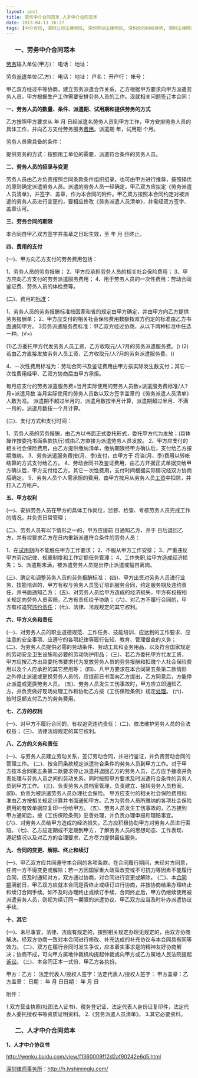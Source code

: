 ```yaml
---
layout: post
title: 劳务中介合同范本,人才中介合同范本
date: 2013-04-11 16:27
tags: [中介合同, 深圳公司法律师网, 深圳劳动法律师网, 深圳合同纠纷律师, 深圳法律顾问律师]
---
```

<ol>
<h3>一、劳务中介合同范本</h3>
</ol>
<a href="http://h.lvshiminglu.com/law/776.html">劳务</a>输入单位(甲方)：
电话：
地址：

劳务<a href="http://h.lvshiminglu.com/law/112.html">派遣</a>单位(乙方)：
电话：
地址：
户名：
开户行：
帐号：

甲乙双方经过平等协商，建立劳务派遣合作关系，乙方根据甲方要求向甲方派遣劳务人员，甲方根据生产工作需要安排劳务人员的工作。现就相关问题<a href="http://h.lvshiminglu.com/law/956.html">签订</a>本合同：

<strong>一、劳务人员的数量、条件、派遣期、试用期和提供劳务的方式</strong>

乙方按照甲方要求从  年  月  日起派遣名劳务人员到甲方工作，甲方安排劳务人员的具体工作，并向乙方支付劳务服务<a href="http://h.lvshiminglu.com/law/801.html">费用</a>。派遣期 年，试用期  个月。

劳务人员需具备的条件：

提供劳务的方式：按照用工单位的需要，派遣符合条件的劳务人员。

<strong>二、劳务人员的招录与变更</strong>

劳务人员由乙方负责按照合同条款条件组织招录，也可由甲方进行推荐，按照择优的原则确定派遣劳务人员。派遣的劳务人员一经确定，甲乙双方应拟定《劳务派遣人员清单》，并签字、盖章，作为本合同的附件。甲乙双方按照本合同约定对被派遣的劳务人员进行变更的，要相应修改《劳务派遣人员清单》，并需经双方签字、盖章认可。

<strong>三、劳务合同的期限</strong>

本合同自甲乙双方签字并盖章之日起生效，至  年  月  日终止。

<strong>四、费用的支付</strong>

(一)、甲方向乙方支付的劳务费用包括：

1、劳务人员的劳务报酬；
2、甲方应承担劳务人员的相关社会保险费用；
3、甲方应向乙方支付的劳务派遣服务费用；
4、用于劳务人员的一次性费用：劳动合同鉴证费、劳务人员的体检费等。

(二)、费用的<a href="http://h.lvshiminglu.com/law/778.html">标准</a>：

1、劳务人员的劳务报酬标准按国家和省的规定由甲方确定，并由甲方向乙方提供劳务报酬单；
2、甲方应支付的相关社会保险费用数额按双方约定的标准由乙方书面通知甲方。
3劳务派遣服务费标准：甲乙双方经过协商，从以下两种标准中任选一种。(√×)

(1)乙方委托甲方代发劳务人员工资，乙方收取元/人?月的劳务派遣服务费。()
(2)若由乙方直接发放劳务人员工资，乙方收取元/人?月的劳务派遣服务费。()

4、一次性费用标准为：劳动合同书及鉴证费用由甲方按实际发生数支付；其它一次性费用经甲、乙双方协商后由甲方承担。

每月应支付的劳务派遣服务费=当月实际使用的劳务人员数×派遣服务费标准/人?月×派遣月数
当月实际使用的劳务人员数以双方签字盖章的《劳务派遣人员清单》人数为准。
派遣期不超过半月的，派遣月数按半月计算，派遣期超过半月、不满一月的，派遣月数按一个月计算。

(三)、支付方式和支付时间：

1、劳务人员的劳务报酬，由乙方以书面正式委托形式，委托甲方代为发放；(具体操作按委托书面条款执行)或由乙方直接为派遣劳务人员发放。
2、甲方应支付的相关社会保险费用，由乙方提供缴纳清单，缴纳期限经甲方确认后，支付给乙方按期缴纳。
3、劳务派遣服务费按(月、季)支付，由甲方于
将当(月、季)费用以转帐结算的方式支付给乙方。
4、劳动合同书及鉴证费用，由乙方开据正式单据交给甲方确认后，甲方支付给乙方。其它一次性费用，支付时间根据实际情况经双方协商后确定。
5、劳务人员个人需承担的费用，由甲方按月从劳务人员<a href="http://h.lvshiminglu.com/law/925.html">工资</a>中扣除，并打入乙方帐户。

<strong>五、甲方权利</strong>

(一)、安排劳务人员在甲方的具体工作岗位，监督、检查、考核劳务人员完成工作的情况，并负责日常管理；

(二)、劳务人员有以下情形之一的，甲方应提前 日通知乙方，并于 日后退回乙方，并有权要求乙方在日内重新派遣符合条件的劳务人员：

1、在<a href="http://h.lvshiminglu.com/law/493.html">试用期</a>内不能胜任甲方工作要求；
2、不服从甲方工作安排；
3、严重违反甲方劳动纪律、规章制度和工作定额任务管理；
4、工作失职,给甲方造成经济损失；
5、派遣期未满，被派遣劳务人员提出停止派遣或擅自离岗。

(三)、确定和调整劳务人员的劳务报酬标准；
(四)、甲方出资对劳务人员进行业务、技能培训的，甲方有权与劳务人员签订培训服务合同，约定服务期及违约责任，并书面通知乙方；
(五)、对劳务人员给甲方造成的经济损失，甲方有权按相关规定向劳务人员索赔，乙方有责任给予协助；
(六)、对乙方不履行合同的，甲方有权追究<a href="http://h.lvshiminglu.com/law/175.html">违约责任</a>；
(七)、法律、法规规定的其它权利。

<strong>六、甲方义务和责任</strong>

(一)、对劳务人员的职业道德规范、工作任务、技能培训、应达到的工作要求、应注意的安全事项、应遵守的各项纪律等履行告知、教育、管理督查的义务；
(二)、为劳务人员提供必需的劳动条件、劳动工具和业务用品，以及符合国家规定的劳动安全卫生设施和必要的劳动防护用品；
(三)、若乙方委托甲方代发工资，甲方应按乙方出具委托书要求代为发放劳务人员的劳务报酬和扣缴个人社会保险费用以及个人应承担的其它费用等；
(四)、凡甲方要求在本合同第五条第二款情形之外停止派遣或更换劳务人员的，应提前日书面向乙方提出，乙方同意后，方能停止派遣或更换劳务人员。
(五)、劳务人员发生工伤事故时，甲方应立即通知乙方，并负责做好现场处理工作和协助乙方按《工伤保险条例》规定<a href="http://h.lvshiminglu.com/law/933.html">处理</a>。
(六)、按时足额支付乙方的劳务费用。

<strong>七、乙方的权利</strong>

(一)、对甲方不履行合同的，有权追究违约责任；
(二)、依法维护劳务人员的合法权益；
(三)、法律法规规定的其它权利。

<strong>八、乙方的义务和责任</strong>

(一)、与劳务人员建立劳动关系，签订劳动合同，并进行鉴证，并负责劳动合同的管理工作。
(二)、按合同条款规定派遣符合条件的劳务人员到甲方工作。对于甲方按本合同第五条第二款要求停止派遣并退回乙方的劳务人员，乙方应予接收并负责处理与劳务人员之间的劳动关系，同时按照甲方要求及时派遣符合条件的劳务人员到甲方工作。
(三)、负责劳务人员档案管理，负责建立、接转劳务人员档案。
(四)、负责为被派遣劳务人员办理社会保险。
甲方应支付的相关社会保险费用标准由乙方按相关规定计算并书面通知甲方。乙方为劳务人员所缴纳的各项社会保险费用的有效单据应复印一份给甲方。
(五)、劳务人员发生工伤事故的，乙方接到甲方通知后，按《工伤保险条例》妥善处理，并负责办理申报和理赔事宜。
(六)、对劳务人员给甲方造成的经济损失，乙方应积极协助甲方对劳务人员进行索赔。
(七)、乙方应定期或不定期到甲方，了解劳务人员的思想动态、工作表现、遵纪情况以及对乙方的合理要求，乙方尽力提供最佳服务。

<strong>九、合同的变更、解除、终止和续订</strong>

(一)、甲乙双方应共同遵守本合同的各项条款。在合同履行期间，未经对方同意，任何一方不得变更或解除；若一方因国家重大政策改变或不可抗力等因素不能履行合同，应及时通知对方，双方通过协商，对合同进行变更或解除。
(二)、本<a href="http://h.lvshiminglu.com/law/890.html">合同期</a>满前日，甲乙双方应就本合同是否终止或续订进行协商，并按协商结果办理终止和续订合同手续。如不及时办理终止或续订手续，合同终止后，甲方仍继续使用被派遣劳务人员，则视为续订同一期限的派遣协议，甲乙双方应当及时补办派遣协议手续。

<strong>十、其它</strong>

(一)、未尽事宜，法律、法规有规定的，按照相关规定办理无规定的，由双方协商解决。经双方协商一致对本合同进行修改、补充达成的补充协议与本合同具有同等效力。
(二)、双方在履行合同时发生争议，应本着实事求是的精神友好协商解决；协商不成，可向甲方属地仲裁机构提起仲裁或向甲方或乙方属地人民法院提起<a href="http://h.lvshiminglu.com/law/881.html">诉讼</a>。
(三)、本合同正本一式份，甲乙方各执份。

甲方：乙方：
法定代表人/授权人签字：法定代表人/授权人签字：
甲方盖章：乙方盖章：
日期：  年  月  日日期：  年  月  日

附件：

1.双方营业执照(社团法人证书)、税务登记证、法定代表人身份证复印件，法定代表人委托授权书等资质证明资料。
2.《劳务派遣人员清单》。
3.其它必要资料。
<ol>
<h3>二、人才中介合同范本</h3>
</ol>
<strong>1、人才中介协议书</strong>

http://wenku.baidu.com/view/f1360009f12d2af90242e6d5.html

<a href="http://h.lvshiminglu.com/">深圳律师事务所</a>：<a href="http://h.lvshiminglu.com/">http://h.lvshiminglu.com/</a>

